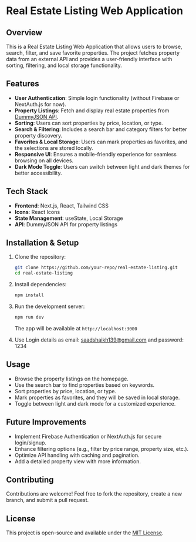 # Real Estate Listing Web Application

## Overview
This is a Real Estate Listing Web Application that allows users to browse, search, filter, and save favorite properties. The project fetches property data from an external API and provides a user-friendly interface with sorting, filtering, and local storage functionality.

## Features

- **User Authentication**: Simple login functionality (without Firebase or NextAuth.js for now).
- **Property Listings**: Fetch and display real estate properties from [DummyJSON API](https://dummyjson.com/products).
- **Sorting**: Users can sort properties by price, location, or type.
- **Search & Filtering**: Includes a search bar and category filters for better property discovery.
- **Favorites & Local Storage**: Users can mark properties as favorites, and the selections are stored locally.
- **Responsive UI**: Ensures a mobile-friendly experience for seamless browsing on all devices.
- **Dark Mode Toggle**: Users can switch between light and dark themes for better accessibility.

## Tech Stack

- **Frontend**: Next.js, React, Tailwind CSS
- **Icons**: React Icons
- **State Management**: useState, Local Storage
- **API**: DummyJSON API for property listings

## Installation & Setup

1. Clone the repository:
   ```sh
   git clone https://github.com/your-repo/real-estate-listing.git
   cd real-estate-listing
   ```

2. Install dependencies:
   ```sh
   npm install
   ```

3. Run the development server:
   ```sh
   npm run dev
   ```
   The app will be available at `http://localhost:3000`

4. Use Login details as email: saadshaikh139@gmail.com and password: 1234
## Usage

- Browse the property listings on the homepage.
- Use the search bar to find properties based on keywords.
- Sort properties by price, location, or type.
- Mark properties as favorites, and they will be saved in local storage.
- Toggle between light and dark mode for a customized experience.

## Future Improvements

- Implement Firebase Authentication or NextAuth.js for secure login/signup.
- Enhance filtering options (e.g., filter by price range, property size, etc.).
- Optimize API handling with caching and pagination.
- Add a detailed property view with more information.

## Contributing
Contributions are welcome! Feel free to fork the repository, create a new branch, and submit a pull request.

## License
This project is open-source and available under the [MIT License](LICENSE).


